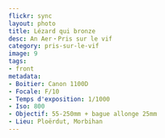 ```yaml
---
flickr: sync
layout: photo
title: Lézard qui bronze
desc: An Aer・Pris sur le vif
category: pris-sur-le-vif
image: 9
tags:
- front
metadata:
- Boitier: Canon 1100D
- Focale: F/10
- Temps d'exposition: 1/1000
- Iso: 800
- Objectif: 55-250mm + bague allonge 25mm
- Lieu: Ploërdut, Morbihan
---
```

